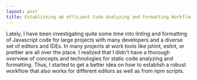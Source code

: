 ```yaml
---
layout: post
title: Establishing ab efficient Code Analyzing and Formatting Workflow (for Vue.js applications) with eslint and prettier
---
```


Lately, I have been investigating quite some time into linting and formatting of Javascript code for large projects with many developers and a diverse set of editors and IDEs. In many projects at work tools like jshint, eslint, or prettier are all over the place. I realized that I didn't have a thorough overview of concepts and technologies for static code analyzing and formatting. Thus, I started to get a better idea on how to establish a robust workflow that also works for different editors as well as from npm scripts.
